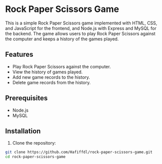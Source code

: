 # Rock Paper Scissors Game

This is a simple Rock Paper Scissors game implemented with HTML, CSS, and JavaScript for the frontend, and Node.js with Express and MySQL for the backend. The game allows users to play Rock Paper Scissors against the computer and keeps a history of the games played.

## Features

- Play Rock Paper Scissors against the computer.
- View the history of games played.
- Add new game records to the history.
- Delete game records from the history.

## Prerequisites

- Node.js
- MySQL

## Installation

1. Clone the repository:

```sh
git clone https://github.com/Hafiffdl/rock-paper-scissors-game.git
cd rock-paper-scissors-game